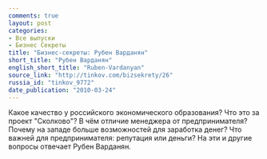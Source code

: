 ```yaml
---
comments: true
layout: post
categories:
- Все выпуски
- Бизнес Секреты
title: "Бизнес-секреты: Рубен Варданян"
short_title: "Рубен Варданян"
english_short_title: "Ruben-Vardanyan"
source_link: "http://tinkov.com/bizsekrety/26"
russia_id: "tinkov_9772"
date_publication: "2010-03-24"
---
```

Какое качество у российского экономического образования? Что это за проект "Сколково"? В чём отличие менеджера от предпринимателя? Почему на западе больше возможностей для заработка денег? Что важней для предпринимателя: репутация или деньги? На эти и другие вопросы отвечает Рубен Варданян.
